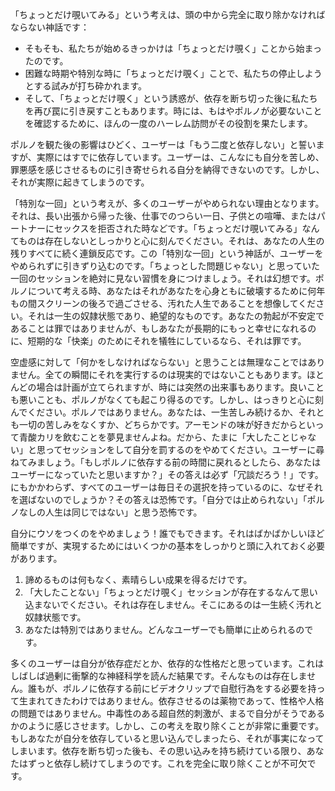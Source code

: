 「ちょっとだけ覗いてみる」という考えは、頭の中から完全に取り除かなければならない神話です：

- そもそも、私たちが始めるきっかけは「ちょっとだけ覗く」ことから始まったのです。
- 困難な時期や特別な時に「ちょっとだけ覗く」ことで、私たちの停止しようとする試みが打ち砕かれます。
- そして、「ちょっとだけ覗く」という誘惑が、依存を断ち切った後に私たちを再び罠に引き戻すこともあります。時には、もはやポルノが必要ないことを確認するために、ほんの一度のハーレム訪問がその役割を果たします。

ポルノを観た後の影響はひどく、ユーザーは「もう二度と依存しない」と誓いますが、実際にはすでに依存しています。ユーザーは、こんなにも自分を苦しめ、罪悪感を感じさせるものに引き寄せられる自分を納得できないのです。しかし、それが実際に起きてしまうのです。

「特別な一回」という考えが、多くのユーザーがやめられない理由となります。それは、長い出張から帰った後、仕事でのつらい一日、子供との喧嘩、またはパートナーにセックスを拒否された時などです。「ちょっとだけ覗いてみる」なんてものは存在しないとしっかりと心に刻んでください。それは、あなたの人生の残りすべてに続く連鎖反応です。この「特別な一回」という神話が、ユーザーをやめられずに引きずり込むのです。「ちょっとした問題じゃない」と思っていた一回のセッションを絶対に見ない習慣を身につけましょう。それは幻想です。ポルノについて考える時、あなたはそれがあなたを心身ともに破壊するために何年もの間スクリーンの後ろで過ごさせる、汚れた人生であることを想像してください。それは一生の奴隷状態であり、絶望的なものです。あなたの勃起が不安定であることは罪ではありませんが、もしあなたが長期的にもっと幸せになれるのに、短期的な「快楽」のためにそれを犠牲にしているなら、それは罪です。

空虚感に対して「何かをしなければならない」と思うことは無理なことではありません。全ての瞬間にそれを実行するのは現実的ではないこともあります。ほとんどの場合は計画が立てられますが、時には突然の出来事もあります。良いことも悪いことも、ポルノがなくても起こり得るのです。しかし、はっきりと心に刻んでください。ポルノではありません。あなたは、一生苦しみ続けるか、それとも一切の苦しみをなくすか、どちらかです。アーモンドの味が好きだからといって青酸カリを飲むことを夢見ませんよね。だから、たまに「大したことじゃない」と思ってセッションをして自分を罰するのをやめてください。ユーザーに尋ねてみましょう。「もしポルノに依存する前の時間に戻れるとしたら、あなたはユーザーになっていたと思いますか？」その答えは必ず「冗談だろう！」です。にもかかわらず、すべてのユーザーは毎日その選択を持っているのに、なぜそれを選ばないのでしょうか？その答えは恐怖です。「自分では止められない」「ポルノなしの人生は同じではない」と思う恐怖です。

自分にウソをつくのをやめましょう！誰でもできます。それはばかばかしいほど簡単ですが、実現するためにはいくつかの基本をしっかりと頭に入れておく必要があります。

1. 諦めるものは何もなく、素晴らしい成果を得るだけです。
2. 「大したことない」「ちょっとだけ覗く」セッションが存在するなんて思い込まないでください。それは存在しません。そこにあるのは一生続く汚れと奴隷状態です。
3. あなたは特別ではありません。どんなユーザーでも簡単に止められるのです。

多くのユーザーは自分が依存症だとか、依存的な性格だと思っています。これはしばしば過剰に衝撃的な神経科学を読んだ結果です。そんなものは存在しません。誰もが、ポルノに依存する前にビデオクリップで自慰行為をする必要を持って生まれてきたわけではありません。依存させるのは薬物であって、性格や人格の問題ではありません。中毒性のある超自然的刺激が、まるで自分がそうであるかのように感じさせます。しかし、この考えを取り除くことが非常に重要です。もしあなたが自分を依存していると思い込んでしまったら、それが事実になってしまいます。依存を断ち切った後も、その思い込みを持ち続けている限り、あなたはずっと依存し続けてしまうのです。これを完全に取り除くことが不可欠です。